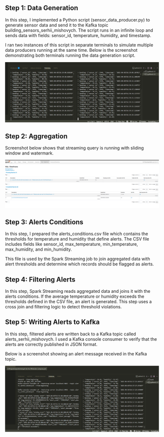 ## Step 1: Data Generation

In this step, I implemented a Python script (sensor_data_producer.py) to generate sensor data and send it to the Kafka topic building_sensors_serhii_mishovych. The script runs in an infinite loop and sends data with fields: sensor_id, temperature, humidity, and timestamp.

I ran two instances of this script in separate terminals to simulate multiple data producers running at the same time. Below is the screenshot demonstrating both terminals running the data generation script.

![Step 1 Screenshot](screenshots/step1_generate_sensor_data.png)

## Step 2: Aggregation

Screenshot below shows that streaming query is running with sliding window and watermark.

![Step 2 Screenshot](screenshots/step2_screenshot.png)

## Step 3: Alerts Conditions

In this step, I prepared the alerts_conditions.csv file which contains the thresholds for temperature and humidity that define alerts. The CSV file includes fields like sensor_id, max_temperature, min_temperature, max_humidity, and min_humidity.

This file is used by the Spark Streaming job to join aggregated data with alert thresholds and determine which records should be flagged as alerts.

## Step 4: Filtering Alerts

In this step, Spark Streaming reads aggregated data and joins it with the alerts conditions. If the average temperature or humidity exceeds the thresholds defined in the CSV file, an alert is generated. This step uses a cross join and filtering logic to detect threshold violations.

## Step 5: Writing Alerts to Kafka

In this step, filtered alerts are written back to a Kafka topic called alerts_serhii_mishovych. I used a Kafka console consumer to verify that the alerts are correctly published in JSON format.

Below is a screenshot showing an alert message received in the Kafka topic.

![Step 5 Screenshot](screenshots/step5_alerts_and_sensors.png)
